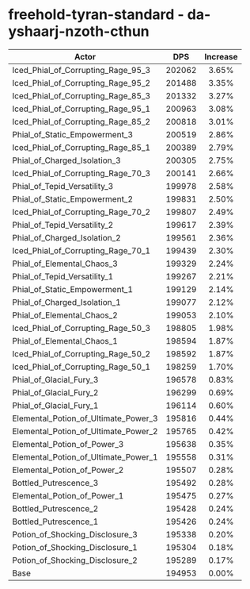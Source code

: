 # freehold-tyran-standard - da-yshaarj-nzoth-cthun
| Actor | DPS | Increase |
|---|:---:|:---:|
|Iced_Phial_of_Corrupting_Rage_95_3|202062|3.65%|
|Iced_Phial_of_Corrupting_Rage_95_2|201488|3.35%|
|Iced_Phial_of_Corrupting_Rage_85_3|201332|3.27%|
|Iced_Phial_of_Corrupting_Rage_95_1|200963|3.08%|
|Iced_Phial_of_Corrupting_Rage_85_2|200818|3.01%|
|Phial_of_Static_Empowerment_3|200519|2.86%|
|Iced_Phial_of_Corrupting_Rage_85_1|200389|2.79%|
|Phial_of_Charged_Isolation_3|200305|2.75%|
|Iced_Phial_of_Corrupting_Rage_70_3|200141|2.66%|
|Phial_of_Tepid_Versatility_3|199978|2.58%|
|Phial_of_Static_Empowerment_2|199831|2.50%|
|Iced_Phial_of_Corrupting_Rage_70_2|199807|2.49%|
|Phial_of_Tepid_Versatility_2|199617|2.39%|
|Phial_of_Charged_Isolation_2|199561|2.36%|
|Iced_Phial_of_Corrupting_Rage_70_1|199439|2.30%|
|Phial_of_Elemental_Chaos_3|199329|2.24%|
|Phial_of_Tepid_Versatility_1|199267|2.21%|
|Phial_of_Static_Empowerment_1|199129|2.14%|
|Phial_of_Charged_Isolation_1|199077|2.12%|
|Phial_of_Elemental_Chaos_2|199053|2.10%|
|Iced_Phial_of_Corrupting_Rage_50_3|198805|1.98%|
|Phial_of_Elemental_Chaos_1|198594|1.87%|
|Iced_Phial_of_Corrupting_Rage_50_2|198592|1.87%|
|Iced_Phial_of_Corrupting_Rage_50_1|198259|1.70%|
|Phial_of_Glacial_Fury_3|196578|0.83%|
|Phial_of_Glacial_Fury_2|196299|0.69%|
|Phial_of_Glacial_Fury_1|196114|0.60%|
|Elemental_Potion_of_Ultimate_Power_3|195816|0.44%|
|Elemental_Potion_of_Ultimate_Power_2|195765|0.42%|
|Elemental_Potion_of_Power_3|195638|0.35%|
|Elemental_Potion_of_Ultimate_Power_1|195558|0.31%|
|Elemental_Potion_of_Power_2|195507|0.28%|
|Bottled_Putrescence_3|195492|0.28%|
|Elemental_Potion_of_Power_1|195475|0.27%|
|Bottled_Putrescence_2|195428|0.24%|
|Bottled_Putrescence_1|195426|0.24%|
|Potion_of_Shocking_Disclosure_3|195338|0.20%|
|Potion_of_Shocking_Disclosure_1|195304|0.18%|
|Potion_of_Shocking_Disclosure_2|195289|0.17%|
|Base|194953|0.00%|
